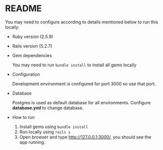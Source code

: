 # README

You may need to configure according to details mentioned below to run this locally:

* Ruby version (2.5.9)

* Rails version (5.2.7)

* Gem dependencies

    You may need to run `bundle install` to install all gems locally

* Configuration

    Development environment is configured for port 3000 so use that port.

* Database 

    Postgres is used as default database for all environments. Configure **database.yml** to change database.

* How to run 

    1. Install gems using `bundle install`
    2. Run locally using `rails s`
    3. Open browser and type http://127.0.0.1:3000/, you should see the app running.

